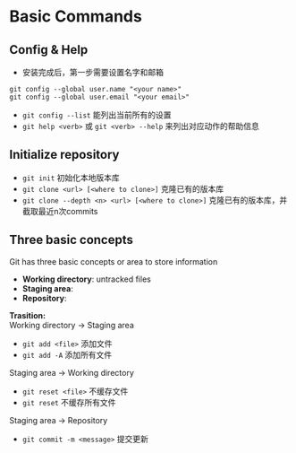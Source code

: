 # Basic Commands

## Config & Help
* 安装完成后，第一步需要设置名字和邮箱  
```shell
git config --global user.name "<your name>"
git config --global user.email "<your email>"
```
* `git config --list` 能列出当前所有的设置
* `git help <verb>` 或 `git <verb> --help` 来列出对应动作的帮助信息

## Initialize repository
* `git init` 初始化本地版本库
* `git clone <url> [<where to clone>]` 克隆已有的版本库
* `git clone --depth <n> <url> [<where to clone>]` 克隆已有的版本库，并截取最近n次commits

## Three basic concepts
Git has three basic concepts or area to store information
* __Working directory__: untracked files
* __Staging area__: 
* __Repository__:

**Trasition:**  
Working directory -> Staging area
* `git add <file>` 添加文件
* `git add -A` 添加所有文件

Staging area -> Working directory
* `git reset <file>` 不缓存文件
* `git reset` 不缓存所有文件

Staging area -> Repository
* `git commit -m <message>` 提交更新

